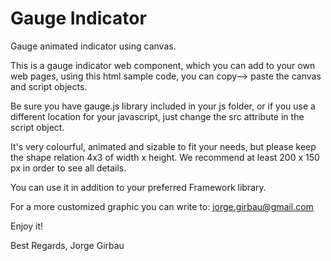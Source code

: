 # Gauge Indicator
Gauge animated indicator using canvas.

This is a gauge indicator web component, which you can add to your own web pages, 
using this html sample code, you can copy--> paste the canvas and script objects.

Be sure you have gauge.js library included in your js folder, or if you use a
different location for your javascript, just change the src attribute in the
script object.

It's very colourful, animated and sizable to fit your needs, but please keep the
shape relation 4x3 of width x height. We recommend at least 200 x 150 px in order
to see all details.

You can use it in addition to your preferred Framework library.

For a more customized graphic you can write to: jorge.girbau@gmail.com

Enjoy it!

Best Regards,
Jorge Girbau
